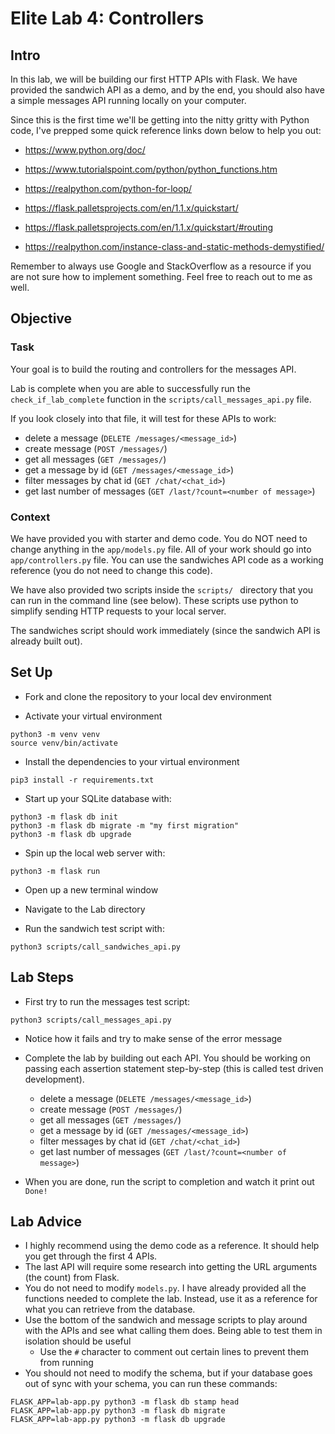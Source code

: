 # Elite Lab 4: Controllers

## Intro
In this lab, we will be building our first HTTP APIs with Flask. We have provided the sandwich API as a demo, and by the end, you should also have a simple messages API running locally on your computer.

Since this is the first time we'll be getting into the nitty gritty with Python code, I've prepped some quick reference links down below to help you out:

* https://www.python.org/doc/
* https://www.tutorialspoint.com/python/python_functions.htm
* https://realpython.com/python-for-loop/
* https://flask.palletsprojects.com/en/1.1.x/quickstart/
* https://flask.palletsprojects.com/en/1.1.x/quickstart/#routing

* https://realpython.com/instance-class-and-static-methods-demystified/

Remember to always use Google and StackOverflow as a resource if you are not sure how to implement something. Feel free to reach out to me as well.


## Objective
### Task
Your goal is to build the routing and controllers for the messages API.

Lab is complete when you are able to successfully run the `check_if_lab_complete` function in the `scripts/call_messages_api.py` file.

If you look closely into that file, it will test for these APIs to work:
* delete a message (`DELETE /messages/<message_id>`)
* create message (`POST /messages/`)
* get all messages (`GET /messages/`)
* get a message by id (`GET /messages/<message_id>`)
* filter messages by chat id (`GET /chat/<chat_id>`)
* get last number of messages (`GET /last/?count=<number of message>`)

### Context
We have provided you with starter and demo code. You do NOT need to change anything in the `app/models.py` file. All of your work should go into `app/controllers.py` file. You can use the sandwiches API code as a working reference (you do not need to change this code).

We have also provided two scripts inside the `scripts/ ` directory that you can run in the command line (see below). These scripts use python to simplify sending HTTP requests to your local server.

The sandwiches script should work immediately (since the sandwich API is already built out).


## Set Up
* Fork and clone the repository to your local dev environment

* Activate your virtual environment
```
python3 -m venv venv
source venv/bin/activate
```

* Install the dependencies to your virtual environment
```
pip3 install -r requirements.txt
```

* Start up your SQLite database with:
```
python3 -m flask db init
python3 -m flask db migrate -m "my first migration"
python3 -m flask db upgrade
```

* Spin up the local web server with:
```
python3 -m flask run
```

* Open up a new terminal window

* Navigate to the Lab directory

* Run the sandwich test script with:
```
python3 scripts/call_sandwiches_api.py
```


## Lab Steps
* First try to run the messages test script:
```
python3 scripts/call_messages_api.py
```

* Notice how it fails and try to make sense of the error message

* Complete the lab by building out each API. You should be working on passing each assertion statement step-by-step (this is called test driven development).
  * delete a message (`DELETE /messages/<message_id>`)
  * create message (`POST /messages/`)
  * get all messages (`GET /messages/`)
  * get a message by id (`GET /messages/<message_id>`)
  * filter messages by chat id (`GET /chat/<chat_id>`)
  * get last number of messages (`GET /last/?count=<number of message>`)

* When you are done, run the script to completion and watch it print out `Done!`


## Lab Advice
* I highly recommend using the demo code as a reference. It should help you get through the first 4 APIs.
* The last API will require some research into getting the URL arguments (the count) from Flask.
* You do not need to modify `models.py`. I have already provided all the functions needed to complete the lab. Instead, use it as a reference for what you can retrieve from the database.
* Use the bottom of the sandwich and message scripts to play around with the APIs and see what calling them does. Being able to test them in isolation should be useful
  * Use the `#` character to comment out certain lines to prevent them from running
* You should not need to modify the schema, but if your database goes out of sync with your schema, you can run these commands:
```
FLASK_APP=lab-app.py python3 -m flask db stamp head
FLASK_APP=lab-app.py python3 -m flask db migrate
FLASK_APP=lab-app.py python3 -m flask db upgrade
```
